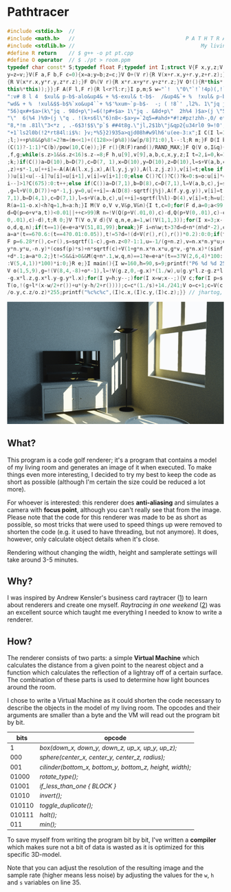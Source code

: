 # Pathtracer

```c++
#include <stdio.h>  //
#include <math.h>   //                                    P A T H T R A C E R
#include <stdlib.h> //                                         My living room
#define R return    // $ g++ -o pt pt.cpp
#define O operator  // $ ./pt > room.ppm
typedef char const* S;typedef float F;typedef int I;struct V{F x,y,z;V(F v=0){x=
y=z=v;}V(F a,F b,F c=0){x=a;y=b;z=c;}V O+(V r){R V(x+r.x,y+r.y,z+r.z);}V O*(V r)
{R V(x*r.x,y*r.y,z*r.z);}F O%(V r){R x*r.x+y*r.y+z*r.z;}V O!(){R*this*(1/sqrtf(*
this%*this));}};F A(F l,F r){R l<r?l:r;}I p,m;S w="`!  \"0\"`!`!4p)(,!`#0!0  :l"
":v# 8 l 4  $xul& p-b$-alo&up4& + %$-exul& t-b$-  /&up4&`+ %  !xul& p-b\"1  /&u"
"wd& + %  !xul&$$-b$%`xo&up4``+ %$'%xum~`p-b$-  -; ( !8`' ,l2%. 1\"jq j`98d+v}h"
"56)qx#+$a>(k\"jq . 98d+p\")=6(!p#+$a> 1\"jq . &8d+p\"  2h%4 )$a>(j \"5 . !(d+p"
"\"  6(%4 )%9>(j \"q . !(k+s6l\"6)n8<-$a>y=`2q5=#ahd+*#!z#pz!zhh-,0/ e*s4t8,l$p"
"8,*!m .81l\"3<*z , .-6$3!$$\"p`$ ##4t8g.\"jl,2$1b\"j&qp2{u34rl0 9=!0',k$ &7 4#"
"+1`ls2l0b(!2*rt84l:i$%: }v;*%5}2)935a>qjd08h#w9lh6'u(ee-3:x";I C(I l=1){for(m=0
;l;)++p%8&&p%8!=2?m=(m<<1)+((128>>(p%8))&w[p/8]?1:0),l--:l;R m;}F D(I b,I e=2){R
(C(1)?-1:1)*C(b)/pow(10,C(e));}F r(){R(F)rand()/RAND_MAX;}F Q(V o,I&q){V s=o,l,j
,f,g;while(s.z>1&&s.z<16)s.z-=8;F h,u[9],v[9],a,b,c,x,y,z;I t=2,i=0,k=1;for(p=-1
;k;)if(C())a=D(10),b=D(7),c=D(7, 1),x=D(10),y=D(10),z=D(10),l=s+V(a,b,c),j=V(x,y
,z)+s*-1,u[++i]=-A(A(A(l.x,j.x),A(l.y,j.y)),A(l.z,j.z)),v[i]=t;else if(C())if(C(
))u[i]<u[--i]?u[i]=u[i+1],v[i]=v[i+1]:0;else C()?C()?C()?k=0:s=o:u[i]*=-1:C()?u[
i--]>1?C(675):0:t++;else if(C())a=D(7,1),b=D(8),c=D(7,1),l=V(a,b,c),j=s+l*-1,f=j
,g=l+V(0,D(7))+o*-1,j.y=0,u[++i]=-A(D(8)-sqrtf(j%j),A(f.y,g.y)),v[i]=t;else a=D(
7,1),b=D(4,1),c=D(7,1),l=s+V(a,b,c),u[++i]=sqrtf(l%l)-D(4),v[i]=t;h=u[i];q=v[i];
R(a=11-o.x)<h?q=1,h=a:h;}I M(V o,V v,V&p,V&n){I t,c=0;for(F d,a=0;a<99;a+=d)if((
d=Q(p=o+v*a,t))<0.01||++c>99)R n=!V(Q(p+V(.01,0),c)-d,Q(p+V(0,.01),c)-d,Q(p+V(0,
0,.01),c)-d),t;R 0;}V T(V o,V d){V q,n,e,a=1,w(!V(1,1,3));for(I x=3;x--;){I t=M(
o,d,q,n);if(t==1){e=e+a*V(51,81,99);break;}F i=n%w;t>3?d=d+n*(n%d*-2),o=q+d*0.1,
a=a*(t==6?0.6:(t==4?0.01:0.05)),t!=5?d=!(d+V(r(),r(),r())*0.2):0:0;if(t>1&&t<4){
F p=6.28*r(),c=r(),s=sqrtf(1-c),g=n.z<0?-1:1,u=-1/(g+n.z),v=n.x*n.y*u;d=V(v,g+n.
y*n.y*u,-n.y)*(cosf(p)*s)+n*sqrtf(c)+V(1+g*n.x*n.x*u,g*v,-g*n.x)*(sinf(p)*s);o=q
+d*.1;a=a*0.2;}t!=5&&i>0&&M(q+n*.1,w,q,n)==1?e=e+a*(t==3?V(2,6,4)*100:(t==4?V(1)
:V(5,4,1))*100)*i:0;}R e;}I main(){I w=160,h=90,s=9;printf("P6 %d %d 255 ",w,h);
V o(1,5,9),g=!(V(8,4,-8)+o*-1),l=!V(g.z,0,-g.x)*(1./w),u(g.y*l.z-g.z*l.y,g.z*l.x
-g.x*l.z,g.x*l.y-g.y*l.x);for(I y=h;y--;)for(I x=w;x--;){V c;for(I p=s;p--;)c=c+
T(o,!(g+l*(x-w/2+r())+u*(y-h/2+r())));c=c*(1./s)+14./241;V o=c+1;c=V(c.x/o.x,c.y
/o.y,c.z/o.z)*255;printf("%c%c%c",(I)c.x,(I)c.y,(I)c.z);}} // jhartog, curlba.sh
```

![A render generated by the code above](livingroom/img/render.jpg "My living room")

## What?
This program is a code golf renderer; it's a program that contains a model of my
living room and generates an image of it when executed. To make things
even more interesting, I decided to try my best to keep the code as short as
possible (although I'm certain the size could be reduced a lot more).

For whoever is interested: this renderer does **anti-aliasing** and simulates a
camera with **focus point**, although you can't really see that from the image.
Please note that the code for this renderer was made to be as short as possible,
so most tricks that were used to speed things up were removed to shorten the
code (e.g. it used to have threading, but not anymore). It does, however, only
calculate object details when it's close.

Rendering without changing the width, height and samplerate settings will take
around 3-5 minutes.

## Why?
I was inspired by Andrew Kensler's business card raytracer ([1]) to learn about
renderers and create one myself. *Raytracing in one weekend* ([2]) was an
excellent source which taught me everything I needed to know to write a
renderer.

## How?
The renderer consists of two parts: a simple **Virtual Machine** which calculates
the distance from a given point to the nearest object and a function which
calculates the reflection of a lightray off of a certain surface. The
combination of these parts is used to determine how light bounces around the
room.

I chose to write a Virtual Machine as it could shorten the code necessary to
describe the objects in the model of my living room. The opcodes and their
arguments are smaller than a byte and the VM will read out the program bit by
bit.

| bits   | opcode                                                   |
|--------|----------------------------------------------------------|
| 1      | *box(down_x, down_y, down_z, up_x, up_y, up_z);*         |
| 000    | *sphere(center_x, center_y, center_z, radius);*          |
| 001    | *cilinder(bottom_x, bottom_y, bottom_z, height, width);* |
| 01000  | *rotate_type();*                                         |
| 01001  | *if_less_than_one { BLOCK }*                             |
| 01010  | *invert();*                                              |
| 010110 | *toggle_duplicate();*                                    |
| 010111 | *halt();*                                                |
| 011    | *min();*                                                 |

To save myself from writing the program bit by bit, I've written a **compiler**
which makes sure not a bit of data is wasted as it is optimized for this
specific 3D-model.

Note that you can adjust the resolution of the resulting image and the
sample rate (higher means less noise) by adjusting the values for the `w`, `h`
and `s` variables on line 35.

[1]: http://fabiensanglard.net/rayTracing_back_of_business_card/
[2]: https://github.com/petershirley/raytracinginoneweekend
